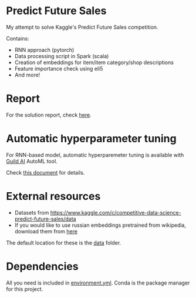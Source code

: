 # Predict Future Sales

My attempt to solve Kaggle's Predict Future Sales competition.

Contains:

* RNN approach (pytorch)
* Data processing script in Spark (scala)
* Creation of embeddings for item/item category/shop descriptions
* Feature importance check using eli5
* And more!

# Report

For the solution report, check [here](report/solution_report.md).

# Automatic hyperparameter tuning
For RNN-based model, automatic hyperparemeter tuning is available with [Guild AI](https://github.com/guildai/guildai) AutoML tool.

Check [this document](modeling/models/rnn/README.md) for details.

# External resources

* Datasets from https://www.kaggle.com/c/competitive-data-science-predict-future-sales/data
* If you would like to use russian embeddings pretrained from wikipedia, download them from 
[here](https://fasttext.cc/docs/en/pretrained-vectors.html)

The default location for these is the [data](data) folder.

# Dependencies
All you need is included in [environment.yml](environment.yml). Conda is the package manager for this project.